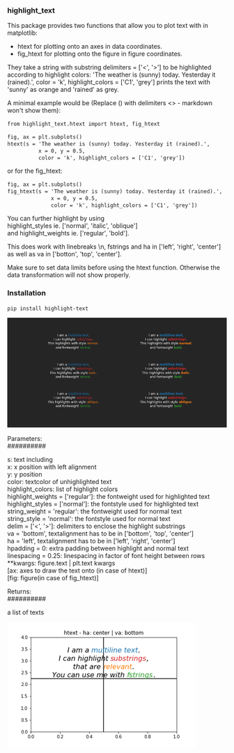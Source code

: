 ### highlight_text

This package provides two functions that allow you to plot text with <highlighted substrings> in matplotlib:
 - htext for plotting onto an axes in data coordinates.  
 - fig_htext for plotting onto the figure in figure coordinates.  

They take a string with substring delimiters = ['<', '>'] to be highlighted according to highlight colors:
'The weather is (sunny) today. Yesterday it (rained).', color = 'k', highlight_colors = ['C1', 'grey']
prints the text with 'sunny' as orange and 'rained' as grey.

A minimal example would be (Replace () with delimiters <> - markdown won't show them):  

    from highlight_text.htext import htext, fig_htext  

<pre><code>fig, ax = plt.subplots()  
htext(s = 'The weather is (sunny) today. Yesterday it (rained).',
          x = 0, y = 0.5,
          color = 'k', highlight_colors = ['C1', 'grey'])</code></pre>

or for the fig_htext:

<pre><code>fig, ax = plt.subplots()  
fig_htext(s = 'The weather is (sunny) today. Yesterday it (rained).',
              x = 0, y = 0.5,
              color = 'k', highlight_colors = ['C1', 'grey'])</code></pre>

You can further highlight by using  
highlight_styles ie. ['normal', 'italic', 'oblique']  
and highlight_weights ie. ['regular', 'bold'].  

This does work with linebreaks \n, fstrings and ha in ['left', 'right', 'center'] as well as va in ['botton', 'top', 'center'].

Make sure to set data limits before using the htext function. Otherwise the data transformation will not show properly.


### Installation

    pip install highlight-text



![png](/examples/htext.png)

Parameters:  
##########

s: text including <highlighted substrings>  
x: x position with left alignment  
y: y position  
color: textcolor of unhighlighted text  
highlight_colors: list of highlight colors  
highlight_weights = ['regular']: the fontweight used for highlighted text  
highlight_styles = ['normal']: the fontstyle used for highlighted text  
string_weight = 'regular': the fontweight used for normal text  
string_style = 'normal': the fontstyle used for normal text  
delim = ['<', '>']: delimiters to enclose the highlight substrings  
va = 'bottom', textalignment has to be in ['bottom', 'top', 'center']  
ha = 'left', textalignment has to be in ['left', 'right', 'center']  
hpadding = 0: extra padding between highlight and normal text  
linespacing = 0.25: linespacing in factor of font height between rows  
**kwargs: figure.text | plt.text kwargs  
[ax: axes to draw the text onto (in case of htext)]  
[fig: figure(in case of fig_htext)]  

Returns:  
##########

a list of texts

![Alt Text](/examples/htext.gif)
